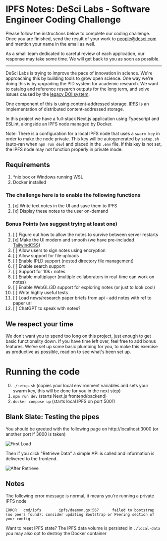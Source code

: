 # IPFS Notes: DeSci Labs - Software Engineer Coding Challenge

Please follow the instructions below to complete our coding challenge.
Once you are finished, send the result of your work to [people@desci.com](mailto:people@desci.com) and mention your name in the email as well.

As a small team dedicated to careful review of each application, our response may take some time. We will get back to you as soon as possible.

---

DeSci Labs is trying to improve the pace of innovation in science. We're approaching this by building tools to grow open science. One way we're doing this is by upgrading the PID system for academic research. We want to catalog and reference research outputs for the long term, and solve issues caused by the [legacy DOI system](https://doi.org).

One component of this is using content-addressed storage. [IPFS](https://ipfs.io) is an implementation of distributed content-addressed storage.

In this project we have a full-stack Next.js application using Typescript and ESLint, alongside an IPFS node managed by Docker.

Note: There is a configuration for a local IPFS node that uses a `swarm key` in order to make the node private. This key will be autogenerated by `setup.sh` (auto-ran when `npm run dev`) and placed in the `.env` file. If this key is not set, the IPFS node may not function properly in private mode.

## Requirements

1. \*nix box or Windows running WSL
2. Docker installed

### The challenge here is to enable the following functions

1. [x] Write text notes in the UI and save them to IPFS
2. [x] Display these notes to the user on-demand

### Bonus Points (we suggest trying at least one)

1. [ ] Figure out how to allow the notes to survive between server restarts
2. [x] Make the UI modern and smooth (we have pre-included [TailwindCSS](https://tailwindcss.com/docs/utility-first))
3. [ ] Allow users to sign notes using encryption
4. [ ] Allow support for file uploads
5. [ ] Enable IPLD support (nested directory file management)
6. [ ] Enable search support
7. [ ] Support for 10k+ notes
8. [ ] Enable multiplayer (multiple collaborators in real-time can work on notes)
9. [ ] Enable WebGL/3D support for exploring notes (or just to look cool)
10. [ ] Write highly useful tests
11. [ ] Load news/research paper briefs from api - add notes with ref to paper url
12. [ ] ChatGPT to speak with notes?

## We respect your time

We don't want you to spend too long on this project, just enough to get basic functionality down. If you have time left over, feel free to add bonus features. We've set up some basic plumbing for you, to make this exercise as productive as possible, read on to see what's been set up.

# Running the code

0. `./setup.sh` (copies your local environment variables and sets your swarm key, this will be done for you in the next step)
1. `npm run dev` (starts Next.js frontend/backend)
2. `docker compose up` (starts local IPFS on port 5001)

## Blank Slate: Testing the pipes

You should be greeted with the following page on http://localhost:3000 (or another port if 3000 is taken)

![First Load](https://bafkreidka3mfik5zjdvequupqhhj3kszvtiatff3h5ylbwsb4cgqaudtsm.ipfs.dweb.link)

Then if you click "Retrieve Data" a simple API is called and information is delivered to the frontend.

![After Retrieve](https://dweb.link/ipfs/bafkreictjcnzhje6fqh72jm7ttwx7q2qlqbjp4ru36uzrddzv4ol22yuya)

## Notes

The following error message is normal, it means you're running a private IPFS node

```
ERROR   cmd/ipfs        ipfs/daemon.go:567      failed to bootstrap (no peers found): consider updating Bootstrap or Peering section of your config
```

Want to reset IPFS state? The IPFS data volume is persisted in `./local-data` you may also opt to destroy the Docker container
